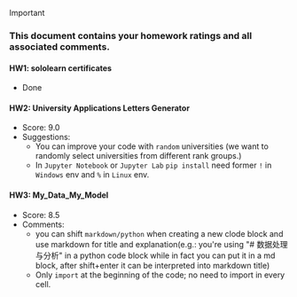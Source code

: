 > [!IMPORTANT]
>
> ### **This document contains your homework ratings and all associated comments.**



#### HW1: sololearn certificates

- Done


#### HW2: University Applications Letters Generator

- Score: 9.0
- Suggestions: 
    - You can improve your code with `random` universities (we want to randomly select universities from different rank groups.)
    - In `Jupyter Notebook` or `Jupyter Lab` `pip install` need former `!` in `Windows` env and `%` in `Linux` env.

#### HW3: My_Data_My_Model

- Score: 8.5
- Comments:
  - you can shift `markdown/python` when creating a new clode block and use markdown for title and explanation(e.g.: you're using "# 数据处理与分析" in a python code block while in fact you can put it in a md block, after shift+enter it can be interpreted into markdown title)
  - Only `import` at the beginning of the code; no need to import in every cell.
